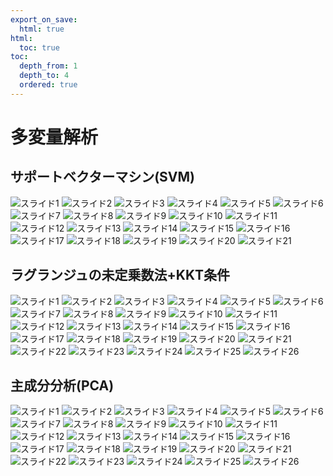 ```yaml
---
export_on_save:
  html: true
html:
  toc: true
toc:
  depth_from: 1
  depth_to: 4
  ordered: true
---
```


# 多変量解析

## サポートベクターマシン(SVM)

![スライド1](/source/assets/auto_pptx/多変量解析/サポートベクターマシン(SVM)/スライド1.JPG)
![スライド2](/source/assets/auto_pptx/多変量解析/サポートベクターマシン(SVM)/スライド2.JPG)
![スライド3](/source/assets/auto_pptx/多変量解析/サポートベクターマシン(SVM)/スライド3.JPG)
![スライド4](/source/assets/auto_pptx/多変量解析/サポートベクターマシン(SVM)/スライド4.JPG)
![スライド5](/source/assets/auto_pptx/多変量解析/サポートベクターマシン(SVM)/スライド5.JPG)
![スライド6](/source/assets/auto_pptx/多変量解析/サポートベクターマシン(SVM)/スライド6.JPG)
![スライド7](/source/assets/auto_pptx/多変量解析/サポートベクターマシン(SVM)/スライド7.JPG)
![スライド8](/source/assets/auto_pptx/多変量解析/サポートベクターマシン(SVM)/スライド8.JPG)
![スライド9](/source/assets/auto_pptx/多変量解析/サポートベクターマシン(SVM)/スライド9.JPG)
![スライド10](/source/assets/auto_pptx/多変量解析/サポートベクターマシン(SVM)/スライド10.JPG)
![スライド11](/source/assets/auto_pptx/多変量解析/サポートベクターマシン(SVM)/スライド11.JPG)
![スライド12](/source/assets/auto_pptx/多変量解析/サポートベクターマシン(SVM)/スライド12.JPG)
![スライド13](/source/assets/auto_pptx/多変量解析/サポートベクターマシン(SVM)/スライド13.JPG)
![スライド14](/source/assets/auto_pptx/多変量解析/サポートベクターマシン(SVM)/スライド14.JPG)
![スライド15](/source/assets/auto_pptx/多変量解析/サポートベクターマシン(SVM)/スライド15.JPG)
![スライド16](/source/assets/auto_pptx/多変量解析/サポートベクターマシン(SVM)/スライド16.JPG)
![スライド17](/source/assets/auto_pptx/多変量解析/サポートベクターマシン(SVM)/スライド17.JPG)
![スライド18](/source/assets/auto_pptx/多変量解析/サポートベクターマシン(SVM)/スライド18.JPG)
![スライド19](/source/assets/auto_pptx/多変量解析/サポートベクターマシン(SVM)/スライド19.JPG)
![スライド20](/source/assets/auto_pptx/多変量解析/サポートベクターマシン(SVM)/スライド20.JPG)
![スライド21](/source/assets/auto_pptx/多変量解析/サポートベクターマシン(SVM)/スライド21.JPG)
## ラグランジュの未定乗数法+KKT条件

![スライド1](/source/assets/auto_pptx/多変量解析/ラグランジュの未定乗数法+KKT条件/スライド1.JPG)
![スライド2](/source/assets/auto_pptx/多変量解析/ラグランジュの未定乗数法+KKT条件/スライド2.JPG)
![スライド3](/source/assets/auto_pptx/多変量解析/ラグランジュの未定乗数法+KKT条件/スライド3.JPG)
![スライド4](/source/assets/auto_pptx/多変量解析/ラグランジュの未定乗数法+KKT条件/スライド4.JPG)
![スライド5](/source/assets/auto_pptx/多変量解析/ラグランジュの未定乗数法+KKT条件/スライド5.JPG)
![スライド6](/source/assets/auto_pptx/多変量解析/ラグランジュの未定乗数法+KKT条件/スライド6.JPG)
![スライド7](/source/assets/auto_pptx/多変量解析/ラグランジュの未定乗数法+KKT条件/スライド7.JPG)
![スライド8](/source/assets/auto_pptx/多変量解析/ラグランジュの未定乗数法+KKT条件/スライド8.JPG)
![スライド9](/source/assets/auto_pptx/多変量解析/ラグランジュの未定乗数法+KKT条件/スライド9.JPG)
![スライド10](/source/assets/auto_pptx/多変量解析/ラグランジュの未定乗数法+KKT条件/スライド10.JPG)
![スライド11](/source/assets/auto_pptx/多変量解析/ラグランジュの未定乗数法+KKT条件/スライド11.JPG)
![スライド12](/source/assets/auto_pptx/多変量解析/ラグランジュの未定乗数法+KKT条件/スライド12.JPG)
![スライド13](/source/assets/auto_pptx/多変量解析/ラグランジュの未定乗数法+KKT条件/スライド13.JPG)
![スライド14](/source/assets/auto_pptx/多変量解析/ラグランジュの未定乗数法+KKT条件/スライド14.JPG)
![スライド15](/source/assets/auto_pptx/多変量解析/ラグランジュの未定乗数法+KKT条件/スライド15.JPG)
![スライド16](/source/assets/auto_pptx/多変量解析/ラグランジュの未定乗数法+KKT条件/スライド16.JPG)
![スライド17](/source/assets/auto_pptx/多変量解析/ラグランジュの未定乗数法+KKT条件/スライド17.JPG)
![スライド18](/source/assets/auto_pptx/多変量解析/ラグランジュの未定乗数法+KKT条件/スライド18.JPG)
![スライド19](/source/assets/auto_pptx/多変量解析/ラグランジュの未定乗数法+KKT条件/スライド19.JPG)
![スライド20](/source/assets/auto_pptx/多変量解析/ラグランジュの未定乗数法+KKT条件/スライド20.JPG)
![スライド21](/source/assets/auto_pptx/多変量解析/ラグランジュの未定乗数法+KKT条件/スライド21.JPG)
![スライド22](/source/assets/auto_pptx/多変量解析/ラグランジュの未定乗数法+KKT条件/スライド22.JPG)
![スライド23](/source/assets/auto_pptx/多変量解析/ラグランジュの未定乗数法+KKT条件/スライド23.JPG)
![スライド24](/source/assets/auto_pptx/多変量解析/ラグランジュの未定乗数法+KKT条件/スライド24.JPG)
![スライド25](/source/assets/auto_pptx/多変量解析/ラグランジュの未定乗数法+KKT条件/スライド25.JPG)
![スライド26](/source/assets/auto_pptx/多変量解析/ラグランジュの未定乗数法+KKT条件/スライド26.JPG)
## 主成分分析(PCA)

![スライド1](/source/assets/auto_pptx/多変量解析/主成分分析(PCA)/スライド1.JPG)
![スライド2](/source/assets/auto_pptx/多変量解析/主成分分析(PCA)/スライド2.JPG)
![スライド3](/source/assets/auto_pptx/多変量解析/主成分分析(PCA)/スライド3.JPG)
![スライド4](/source/assets/auto_pptx/多変量解析/主成分分析(PCA)/スライド4.JPG)
![スライド5](/source/assets/auto_pptx/多変量解析/主成分分析(PCA)/スライド5.JPG)
![スライド6](/source/assets/auto_pptx/多変量解析/主成分分析(PCA)/スライド6.JPG)
![スライド7](/source/assets/auto_pptx/多変量解析/主成分分析(PCA)/スライド7.JPG)
![スライド8](/source/assets/auto_pptx/多変量解析/主成分分析(PCA)/スライド8.JPG)
![スライド9](/source/assets/auto_pptx/多変量解析/主成分分析(PCA)/スライド9.JPG)
![スライド10](/source/assets/auto_pptx/多変量解析/主成分分析(PCA)/スライド10.JPG)
![スライド11](/source/assets/auto_pptx/多変量解析/主成分分析(PCA)/スライド11.JPG)
![スライド12](/source/assets/auto_pptx/多変量解析/主成分分析(PCA)/スライド12.JPG)
![スライド13](/source/assets/auto_pptx/多変量解析/主成分分析(PCA)/スライド13.JPG)
![スライド14](/source/assets/auto_pptx/多変量解析/主成分分析(PCA)/スライド14.JPG)
![スライド15](/source/assets/auto_pptx/多変量解析/主成分分析(PCA)/スライド15.JPG)
![スライド16](/source/assets/auto_pptx/多変量解析/主成分分析(PCA)/スライド16.JPG)
![スライド17](/source/assets/auto_pptx/多変量解析/主成分分析(PCA)/スライド17.JPG)
![スライド18](/source/assets/auto_pptx/多変量解析/主成分分析(PCA)/スライド18.JPG)
![スライド19](/source/assets/auto_pptx/多変量解析/主成分分析(PCA)/スライド19.JPG)
![スライド20](/source/assets/auto_pptx/多変量解析/主成分分析(PCA)/スライド20.JPG)
![スライド21](/source/assets/auto_pptx/多変量解析/主成分分析(PCA)/スライド21.JPG)
![スライド22](/source/assets/auto_pptx/多変量解析/主成分分析(PCA)/スライド22.JPG)
![スライド23](/source/assets/auto_pptx/多変量解析/主成分分析(PCA)/スライド23.JPG)
![スライド24](/source/assets/auto_pptx/多変量解析/主成分分析(PCA)/スライド24.JPG)
![スライド25](/source/assets/auto_pptx/多変量解析/主成分分析(PCA)/スライド25.JPG)
![スライド26](/source/assets/auto_pptx/多変量解析/主成分分析(PCA)/スライド26.JPG)
